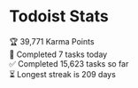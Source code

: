
# Todoist Stats

<!-- TODO-IST:START -->
🏆  39,771 Karma Points           
🌸  Completed 7 tasks today           
✅  Completed 15,623 tasks so far           
⏳  Longest streak is 209 days
<!-- TODO-IST:END -->
